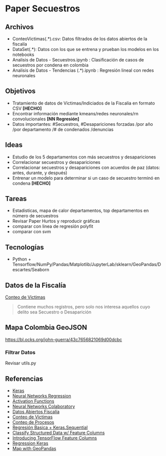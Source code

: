 # Paper Secuestros

## Archivos

- ConteoVictimas(.*).csv: Datos filtrados de los datos abiertos de la fiscalía
- DataSet(.*): Datos con los que se entrena y prueban los modelos en los notebooks
- Analisis de Datos - Secuestros.ipynb : Clasificación de casos de secuestros por condena en colombia 
- Analisis de Datos - Tendencias (.*).ipynb : Regresión lineal con redes neuronales

## Objetivos

- Tratamiento de datos de Victimas/Indiciados de la Fiscalia en formato CSV **[HECHO]**
- Encontrar información mediante kmeans/redes neuronales/rn convolucionales **[NN Regresión]**
- Datos importantes: #Secuestros, #Desapariciones forzadas /por año /por departamento /# de condenados /denuncias

## Ideas

- Estudio de los 5 departamentos con más secuestros y desapariciones
- Correlacionar secuestros y desapariciones
- Correlacionar secuestros y desapariciones con acuerdos de paz (datos: antes, durante, y después)
- Entrenar un modelo para determinar si un caso de secuestro terminó en condena **[HECHO]**

## Tareas

- Estadisticas, mapa de calor departamentos, top departamentos en número de secuestros
- Revisar Paper Hurtos y reproducir gráficas
- comparar con linea de regresión polyfit
- comparar con svm


## Tecnologías

- Python + Tensorflow/NumPy/Pandas/Matplotlib/JupyterLab/sklearn/GeoPandas/Descartes/Seaborn

## Datos de la Fiscalía

[Conteo de Victimas](https://www.datos.gov.co/Justicia-y-Derecho/Conteo-de-V-ctimas/sft7-9im5)
> Contiene muchos registros, pero solo nos interesa aquellos cuyo delito sea Secuestro o Desaparición

## Mapa Colombia GeoJSON

https://bl.ocks.org/john-guerra/43c7656821069d00dcbc

### Filtrar Datos

Revisar utils.py

## Referencias

- [Keras](https://keras.io/)
- [Neural Networks Regression](https://missinglink.ai/guides/neural-network-concepts/neural-networks-regression-part-1-overkill-opportunity/)
- [Activation Functions](https://missinglink.ai/guides/neural-network-concepts/7-types-neural-network-activation-functions-right/)
- [Neural Networks Colaboratory](https://colab.research.google.com/drive/1B1ZFXIPgDjKg7TQHhd7Nlmi5oz-N3CNo)
- [Datos Abiertos Fiscalía](https://www.datos.gov.co/browse?q=fiscalia%20spoa&sortBy=relevance)
- [Conteo de Victimas](https://www.datos.gov.co/Justicia-y-Derecho/Conteo-de-V-ctimas/sft7-9im5)
- [Conteo de Procesos](https://www.datos.gov.co/Justicia-y-Derecho/Conteo-de-Procesos/q6re-36rh)
- [Regresión Basica + Keras.Sequential](https://www.tensorflow.org/tutorials/keras/regression)
- [Classify Structured Data w/ Feature Columns](https://www.tensorflow.org/tutorials/structured_data/feature_columns)
- [Introducing TensorFlow Feature Columns](https://developers.googleblog.com/2017/11/introducing-tensorflow-feature-columns.html)
- [Regression Keras](https://www.pluralsight.com/guides/regression-keras)
- [Map with GeoPandas](https://github.com/bendoesdata/make-a-map-geopandas)